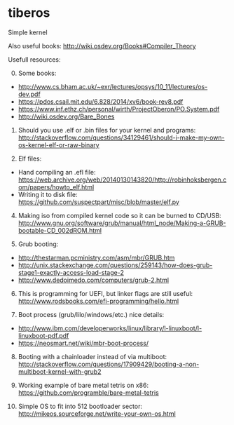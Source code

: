 # tiberos
Simple kernel

Also useful books: http://wiki.osdev.org/Books#Compiler_Theory

Usefull resources:

0. Some books:
  * http://www.cs.bham.ac.uk/~exr/lectures/opsys/10_11/lectures/os-dev.pdf
  * https://pdos.csail.mit.edu/6.828/2014/xv6/book-rev8.pdf
  * https://www.inf.ethz.ch/personal/wirth/ProjectOberon/PO.System.pdf
  * http://wiki.osdev.org/Bare_Bones

1. Should you use .elf or .bin files for your kernel and programs: http://stackoverflow.com/questions/34129461/should-i-make-my-own-os-kernel-elf-or-raw-binary

2. Elf files:
  * Hand compiling an .efl file: https://web.archive.org/web/20140130143820/http://robinhoksbergen.com/papers/howto_elf.html
  * Writing it to disk file: https://github.com/suspectpart/misc/blob/master/elf.py


4. Making iso from compiled kernel code so it can be burned to CD/USB: http://www.gnu.org/software/grub/manual/html_node/Making-a-GRUB-bootable-CD_002dROM.html 

5. Grub booting: 
  * http://thestarman.pcministry.com/asm/mbr/GRUB.htm
  * http://unix.stackexchange.com/questions/259143/how-does-grub-stage1-exactly-access-load-stage-2
  * http://www.dedoimedo.com/computers/grub-2.html

6. This is programming for UEFI, but linker flags are still useful: http://www.rodsbooks.com/efi-programming/hello.html

7. Boot process (grub/lilo/windows/etc.) nice details: 
  * http://www.ibm.com/developerworks/linux/library/l-linuxboot/l-linuxboot-pdf.pdf
  * https://neosmart.net/wiki/mbr-boot-process/

8. Booting with a chainloader instead of via multiboot: http://stackoverflow.com/questions/17909429/booting-a-non-multiboot-kernel-with-grub2

9. Working example of bare metal tetris on x86: https://github.com/programble/bare-metal-tetris 

10. Simple OS to fit into 512 bootloader sector: http://mikeos.sourceforge.net/write-your-own-os.html
